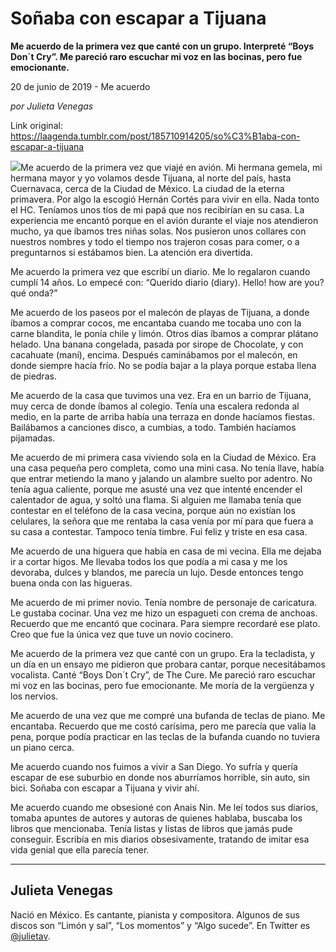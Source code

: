 # Soñaba con escapar a Tijuana

**Me acuerdo de la primera vez que canté con un grupo. Interpreté “Boys Don´t Cry”. Me pareció raro escuchar mi voz en las bocinas, pero fue emocionante.**

20 de junio de 2019 - Me acuerdo

_por Julieta Venegas_

Link original: https://laagenda.tumblr.com/post/185710914205/so%C3%B1aba-con-escapar-a-tijuana

![](https://64.media.tumblr.com/86b6e1912595366c5ca7a6ef3f9d30ec/d0e04adf34b8523c-c1/s500x750/f2f09b34bd6cf4dcba4ffd8814547e6e527a81c5.png)Me
acuerdo de la primera vez que viajé en avión. Mi hermana gemela, mi
hermana mayor y yo volamos desde Tijuana, al norte del país, hasta
Cuernavaca, cerca de la Ciudad de México. La ciudad de la eterna
primavera. Por algo la escogió Hernán Cortés para vivir en ella.
Nada tonto el HC. Teníamos unos tíos de mi papá que nos recibirían
en su casa. La experiencia me encantó porque en el avión durante el
viaje nos atendieron mucho, ya que íbamos tres niñas solas. Nos
pusieron unos collares con nuestros nombres y todo el tiempo nos
trajeron cosas para comer, o a preguntarnos si estábamos bien. La
atención era divertida.

Me
acuerdo la primera vez que escribí un diario. Me lo regalaron cuando
cumplí 14 años. Lo
empecé con: “Querido diario (diary). Hello!
how are you? qué onda?”

Me
acuerdo de los paseos por el malecón de playas de Tijuana, a donde
íbamos a comprar cocos, me encantaba cuando me tocaba uno con la
carne blandita, le ponía chile y limón. Otros días íbamos a
comprar plátano helado. Una banana congelada, pasada por sirope de
Chocolate, y con cacahuate (maní), encima. Después caminábamos por
el malecón, en donde siempre hacía frío. No se podía bajar a la
playa porque estaba llena de piedras.

Me
acuerdo de la casa que tuvimos una vez. Era en un barrio de Tijuana,
muy cerca de donde íbamos al colegio. Tenía una escalera redonda al
medio, en la parte de arriba había una terraza en donde hacíamos
fiestas. Bailábamos a canciones disco, a cumbias, a todo. También
hacíamos pijamadas.

Me
acuerdo de mi primera casa viviendo sola en la Ciudad de México. Era
una casa pequeña pero completa, como una mini casa. No tenía llave,
había que entrar metiendo la mano y jalando un alambre suelto por
adentro. No tenía agua caliente, porque me asusté una vez que
intenté encender el calentador de agua, y soltó una flama. Si
alguien me llamaba tenía que contestar en el teléfono de la casa
vecina, porque aún no existían los celulares, la señora que me
rentaba la casa venía por mí para que fuera a su casa a contestar.
Tampoco tenía timbre. Fui feliz y triste en esa casa.

Me
acuerdo de una higuera que había en casa de mi vecina. Ella me
dejaba ir a cortar higos. Me llevaba todos los que podía a mi casa y
me los devoraba, dulces y blandos, me parecía un lujo. Desde
entonces tengo buena onda con las higueras.

Me
acuerdo de mi primer novio. Tenía nombre de personaje de caricatura.
Le gustaba cocinar. Una vez me hizo un espagueti con crema de
anchoas. Recuerdo que me encantó que cocinara. Para siempre
recordaré ese plato. Creo que fue la única vez que tuve un novio
cocinero.

Me
acuerdo de la primera vez que canté con un grupo. Era la tecladista,
y un día en un ensayo me pidieron que probara cantar, porque
necesitábamos vocalista. Canté “Boys Don´t Cry”, de The Cure. Me
pareció raro escuchar mi voz en las bocinas, pero fue emocionante.
Me moría de la vergüenza y los nervios.

Me
acuerdo de una vez que me compré una bufanda de teclas de piano. Me
encantaba. Recuerdo que me costó carísima, pero me parecía que
valía la pena, porque podía practicar en las teclas de la bufanda
cuando no tuviera un piano cerca.

Me
acuerdo cuando nos fuimos a vivir a San Diego. Yo sufría y quería
escapar de ese suburbio en donde nos aburríamos horrible, sin auto,
sin bici. Soñaba con escapar a Tijuana y vivir ahí.

Me
acuerdo cuando me obsesioné con Anais Nin. Me leí todos sus
diarios, tomaba apuntes de autores y autoras de quienes hablaba,
buscaba los libros que mencionaba. Tenía listas y listas de libros
que jamás pude conseguir. Escribía en mis diarios obsesivamente,
tratando de imitar esa vida genial que ella parecía tener.



---

Julieta Venegas
---------------

 Nació en México. Es cantante, pianista y compositora. Algunos de sus discos son “Limón y sal”, “Los momentos” y “Algo sucede”. En Twitter es [@julietav](https://twitter.com/julietav). 

